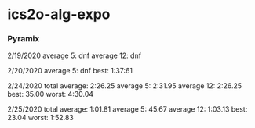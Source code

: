# ics2o-alg-expo
### Pyramix

2/19/2020
average 5: dnf
average 12: dnf

2/20/2020
average 5: dnf
best: 1:37:61

2/24/2020
total average: 2:26.25
average 5: 2:31.95 
average 12: 2:26.25
best: 35.00
worst: 4:30.04

2/25/2020
total average:  1:01.81
average 5: 45.67
average 12: 1:03.13
best: 23.04
worst: 1:52.83
